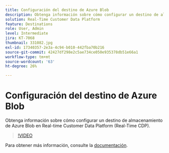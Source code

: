 ```yaml
---
title: Configuración del destino de Azure Blob
description: Obtenga información sobre cómo configurar un destino de almacenamiento de Azure Blob en Real-time Customer Data Platform (Real-Time CDP).
solution: Real-Time Customer Data Platform
feature: Destinations
role: User, Admin
level: Intermediate
jira: KT-7068
thumbnail: 331082.jpg
exl-id: 17340357-2e3a-4c94-b010-442fba70b216
source-git-commit: 42427df298e2c5ae734ce050e935378db51e66a1
workflow-type: tm+mt
source-wordcount: '63'
ht-degree: 26%

---
```


# Configuración del destino de Azure Blob

Obtenga información sobre cómo configurar un destino de almacenamiento de Azure Blob en Real-time Customer Data Platform (Real-Time CDP).

>[!VIDEO](https://video.tv.adobe.com/v/331082/?quality=12&learn=on)

Para obtener más información, consulte la [documentación](https://experienceleague.adobe.com/docs/experience-platform/destinations/catalog/cloud-storage/azure-blob.html).
